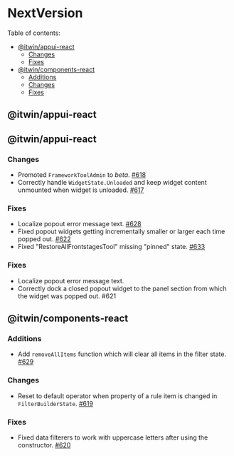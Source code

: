 # NextVersion <!-- omit from toc -->

Table of contents:

- [@itwin/appui-react](#itwinappui-react)
  - [Changes](#changes)
  - [Fixes](#fixes)
- [@itwin/components-react](#itwincomponents-react)
  - [Additions](#additions)
  - [Changes](#changes-1)
  - [Fixes](#fixes-1)

## @itwin/appui-react

## @itwin/appui-react

### Changes

- Promoted `FrameworkToolAdmin` to _beta_. [#618](https://github.com/iTwin/appui/pull/618)
- Correctly handle `WidgetState.Unloaded` and keep widget content unmounted when widget is unloaded. [#617](https://github.com/iTwin/appui/pull/617)

### Fixes

- Localize popout error message text. [#628](https://github.com/iTwin/appui/pull/628)
- Fixed popout widgets getting incrementally smaller or larger each time popped out. [#622](https://github.com/iTwin/appui/pull/622)
- Fixed "RestoreAllFrontstagesTool" missing "pinned" state. [#633](https://github.com/iTwin/appui/pull/633)

### Fixes

- Localize popout error message text.
- Correctly dock a closed popout widget to the panel section from which the widget was popped out. #621

## @itwin/components-react

### Additions

- Add `removeAllItems` function which will clear all items in the filter state. [#629](https://github.com/iTwin/appui/pull/629)

### Changes

- Reset to default operator when property of a rule item is changed in `FilterBuilderState`. [#619](https://github.com/iTwin/appui/pull/619)

### Fixes

- Fixed data filterers to work with uppercase letters after using the constructor. [#620](https://github.com/iTwin/appui/pull/620)
